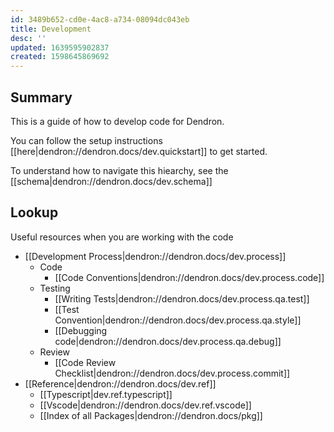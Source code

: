 ```yaml
---
id: 3489b652-cd0e-4ac8-a734-08094dc043eb
title: Development
desc: ''
updated: 1639595902837
created: 1598645869692
---
```


## Summary

This is a guide of how to develop code for Dendron.

You can follow the setup instructions [[here|dendron://dendron.docs/dev.quickstart]] to get started.

To understand how to navigate this hiearchy, see the [[schema|dendron://dendron.docs/dev.schema]]

## Lookup

Useful resources when you are working with the code

- [[Development Process|dendron://dendron.docs/dev.process]]
  - Code
    - [[Code Conventions|dendron://dendron.docs/dev.process.code]]
  - Testing
    - [[Writing Tests|dendron://dendron.docs/dev.process.qa.test]]
    - [[Test Convention|dendron://dendron.docs/dev.process.qa.style]]
    - [[Debugging code|dendron://dendron.docs/dev.process.qa.debug]]
  - Review
    - [[Code Review Checklist|dendron://dendron.docs/dev.process.commit]]
- [[Reference|dendron://dendron.docs/dev.ref]]
  - [[Typescript|dev.ref.typescript]]
  - [[Vscode|dendron://dendron.docs/dev.ref.vscode]]
  - [[Index of all Packages|dendron://dendron.docs/pkg]]
